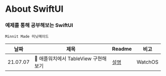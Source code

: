 # About SwiftUI
### 예제를 통해 공부해보는 SwiftUI
```Minnit Made 미닛메이드```

| 날짜  | 제목   | Readme   | 비고   |
| ------------ | ------------ | ------------ | ------------ |
| 21.07.07 | 🐶 애플워치에서 TableView 구현해보기 | [설명](/TableWatchApp/TableWatchApp.md)| WatchOS |
